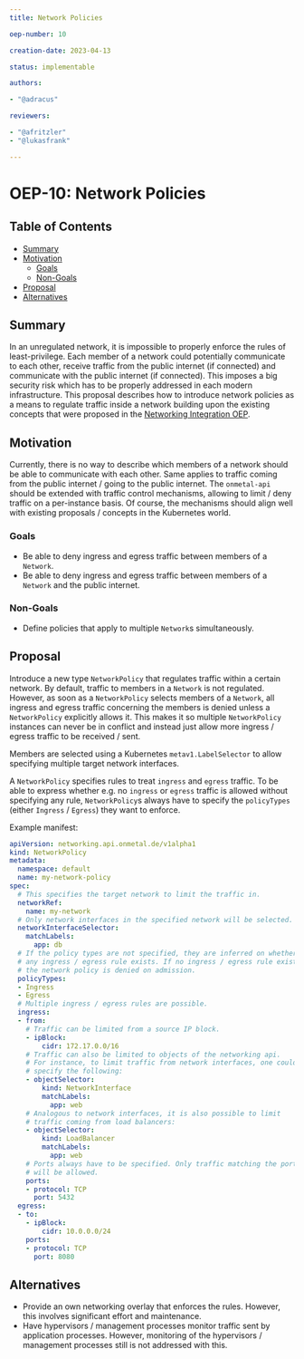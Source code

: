 ```yaml
---
title: Network Policies

oep-number: 10

creation-date: 2023-04-13

status: implementable

authors:

- "@adracus"

reviewers:

- "@afritzler"
- "@lukasfrank"

---
```


# OEP-10: Network Policies

## Table of Contents

- [Summary](#summary)
- [Motivation](#motivation)
    - [Goals](#goals)
    - [Non-Goals](#non-goals)
- [Proposal](#proposal)
- [Alternatives](#alternatives)

## Summary

In an unregulated network, it is impossible to properly enforce the rules
of least-privilege. Each member of a network could potentially communicate
to each other, receive traffic from the public internet (if connected) and
communicate with the public internet (if connected). This imposes a big security
risk which has to be properly addressed in each modern infrastructure.
This proposal describes how to introduce network policies as a means to regulate
traffic inside a network building upon the existing concepts that were proposed in the
[Networking Integration OEP](01-networking-integration.md).

## Motivation

Currently, there is no way to describe which members of a network should be able
to communicate with each other. Same applies to traffic coming from the public
internet / going to the public internet. The `onmetal-api` should be extended
with traffic control mechanisms, allowing to limit / deny traffic on a
per-instance basis. Of course, the mechanisms should align well with existing
proposals / concepts in the Kubernetes world.

### Goals

* Be able to deny ingress and egress traffic between members of a `Network`.
* Be able to deny ingress and egress traffic between members of a `Network` and
  the public internet.

### Non-Goals

* Define policies that apply to multiple `Network`s simultaneously.

## Proposal

Introduce a new type `NetworkPolicy` that regulates traffic within a certain network.
By default, traffic to members in a `Network` is not regulated. However, as soon as a
`NetworkPolicy` selects members of a `Network`, all ingress and egress traffic
concerning the members is denied unless a `NetworkPolicy` explicitly allows it.
This makes it so multiple `NetworkPolicy` instances can never be in conflict and
instead just allow more ingress / egress traffic to be received / sent.

Members are selected using a Kubernetes `metav1.LabelSelector` to allow specifying
multiple target network interfaces.

A `NetworkPolicy` specifies rules to treat `ingress` and `egress` traffic. To be
able to express whether e.g. no `ingress` or `egress` traffic is allowed without specifying
any rule, `NetworkPolicy`s always have to specify the `policyTypes` (either `Ingress` / `Egress`)
they want to enforce.

Example manifest:

```yaml
apiVersion: networking.api.onmetal.de/v1alpha1
kind: NetworkPolicy
metadata:
  namespace: default
  name: my-network-policy
spec:
  # This specifies the target network to limit the traffic in.
  networkRef:
    name: my-network
  # Only network interfaces in the specified network will be selected.
  networkInterfaceSelector:
    matchLabels:
      app: db
  # If the policy types are not specified, they are inferred on whether
  # any ingress / egress rule exists. If no ingress / egress rule exists,
  # the network policy is denied on admission.
  policyTypes:
  - Ingress
  - Egress
  # Multiple ingress / egress rules are possible.
  ingress:
  - from:
    # Traffic can be limited from a source IP block.
    - ipBlock:
        cidr: 172.17.0.0/16
    # Traffic can also be limited to objects of the networking api.
    # For instance, to limit traffic from network interfaces, one could
    # specify the following:
    - objectSelector:
        kind: NetworkInterface
        matchLabels:
          app: web
    # Analogous to network interfaces, it is also possible to limit
    # traffic coming from load balancers:
    - objectSelector:
        kind: LoadBalancer
        matchLabels:
          app: web
    # Ports always have to be specified. Only traffic matching the ports
    # will be allowed.
    ports:
    - protocol: TCP
      port: 5432
  egress:
  - to:
    - ipBlock:
        cidr: 10.0.0.0/24
    ports:
    - protocol: TCP
      port: 8080
```

## Alternatives

* Provide an own networking overlay that enforces the rules. However, this
  involves significant effort and maintenance.
* Have hypervisors / management processes monitor traffic sent by application
  processes. However, monitoring of the hypervisors / management processes still
  is not addressed with this.
